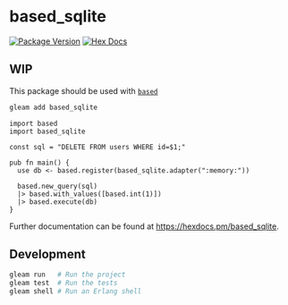 # based_sqlite

[![Package Version](https://img.shields.io/hexpm/v/based_sqlite)](https://hex.pm/packages/based_sqlite)
[![Hex Docs](https://img.shields.io/badge/hex-docs-ffaff3)](https://hexdocs.pm/based_sqlite/)

## WIP

This package should be used with [`based`](https://github.com/stndrs/based)

```sh
gleam add based_sqlite
```

```gleam
import based
import based_sqlite

const sql = "DELETE FROM users WHERE id=$1;"

pub fn main() {
  use db <- based.register(based_sqlite.adapter(":memory:"))

  based.new_query(sql)
  |> based.with_values([based.int(1)])
  |> based.execute(db)
}
```

Further documentation can be found at <https://hexdocs.pm/based_sqlite>.

## Development

```sh
gleam run   # Run the project
gleam test  # Run the tests
gleam shell # Run an Erlang shell
```
